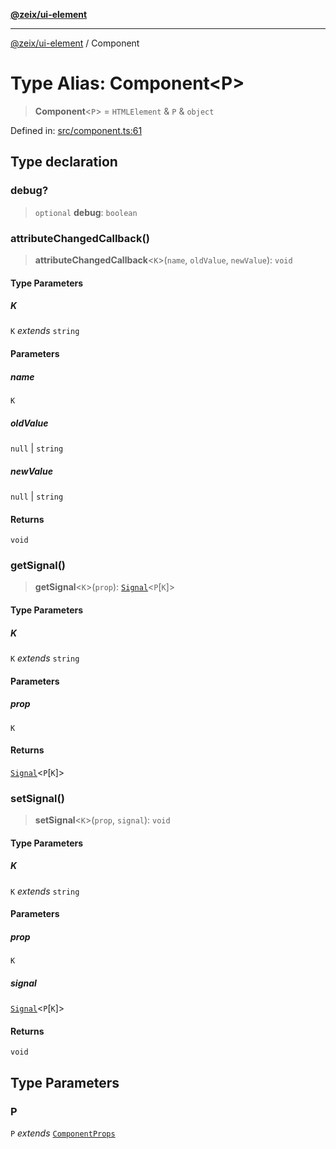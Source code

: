 [**@zeix/ui-element**](../README.md)

***

[@zeix/ui-element](../globals.md) / Component

# Type Alias: Component\<P\>

> **Component**\<`P`\> = `HTMLElement` & `P` & `object`

Defined in: [src/component.ts:61](https://github.com/zeixcom/ui-element/blob/e3fa79e199a97014fba6af2a6cf8cb55be8076c3/src/component.ts#L61)

## Type declaration

### debug?

> `optional` **debug**: `boolean`

### attributeChangedCallback()

> **attributeChangedCallback**\<`K`\>(`name`, `oldValue`, `newValue`): `void`

#### Type Parameters

##### K

`K` *extends* `string`

#### Parameters

##### name

`K`

##### oldValue

`null` | `string`

##### newValue

`null` | `string`

#### Returns

`void`

### getSignal()

> **getSignal**\<`K`\>(`prop`): [`Signal`](Signal.md)\<`P`\[`K`\]\>

#### Type Parameters

##### K

`K` *extends* `string`

#### Parameters

##### prop

`K`

#### Returns

[`Signal`](Signal.md)\<`P`\[`K`\]\>

### setSignal()

> **setSignal**\<`K`\>(`prop`, `signal`): `void`

#### Type Parameters

##### K

`K` *extends* `string`

#### Parameters

##### prop

`K`

##### signal

[`Signal`](Signal.md)\<`P`\[`K`\]\>

#### Returns

`void`

## Type Parameters

### P

`P` *extends* [`ComponentProps`](ComponentProps.md)
